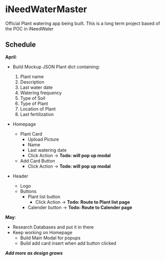 # iNeedWaterMaster

Official Plant watering app being built. This is a long term project based of the POC in iNeedWater

## Schedule

**April**:

- Build Mockup JSON Plant dict containing:
  1. Plant name
  2. Description
  3. Last water date
  4. Watering frequency
  5. Type of Soil
  6. Type of Plant
  7. Location of Plant
  8. Last fertilization

- Homepage
  - Plant Card
    - Upload Picture
    - Name
    - Last watering date
    - Click Action -> **Todo: will pop up modal**
  - Add Card Button
    - Click Action -> **Todo: will pop up modal**

- Header
  - Logo
  - Buttons
    - Plant list button
      - Click Action -> **Todo: Route to Plant list page**
    - Calender button -> **Todo: Route to Calender page**

**May**:

- Research Databases and put it in there
- Keep working on Homepage
  - Build Main Modal for popups
  - Build add card insert when add button clicked

_**Add more as design grows**_
